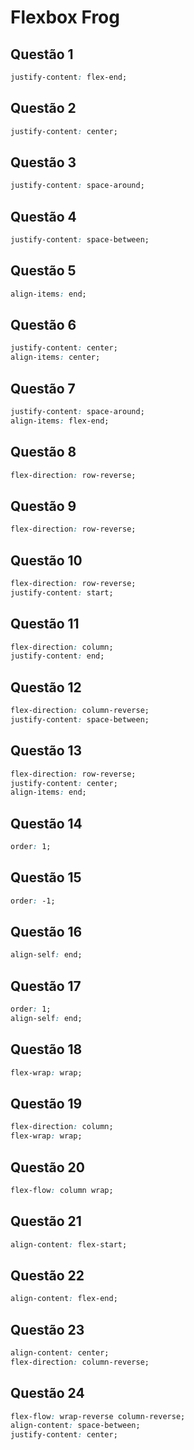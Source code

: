 # Flexbox Frog

## Questão 1

```css
justify-content: flex-end;
```

## Questão 2

```css
justify-content: center;
```

## Questão 3

```css
justify-content: space-around;
```

## Questão 4

```css
justify-content: space-between;
```

## Questão 5

```css
align-items: end;
```

## Questão 6

```css
justify-content: center;
align-items: center;
```

## Questão 7

```css
justify-content: space-around;
align-items: flex-end;
```

## Questão 8

```css
flex-direction: row-reverse;
```

## Questão 9

```css
flex-direction: row-reverse;
```

## Questão 10

```css
flex-direction: row-reverse;
justify-content: start;
```

## Questão 11

```css
flex-direction: column;
justify-content: end;
```

## Questão 12

```css
flex-direction: column-reverse;
justify-content: space-between;
```

## Questão 13

```css
flex-direction: row-reverse;
justify-content: center;
align-items: end;
```

## Questão 14

```css
order: 1;
```

## Questão 15

```css
order: -1;
```

## Questão 16

```css
align-self: end;
```

## Questão 17

```css
order: 1;
align-self: end;
```

## Questão 18

```css
flex-wrap: wrap;
```

## Questão 19

```css
flex-direction: column;
flex-wrap: wrap;
```

## Questão 20

```css
flex-flow: column wrap;
```

## Questão 21

```css
align-content: flex-start;
```

## Questão 22

```css
align-content: flex-end;
```

## Questão 23

```css
align-content: center;
flex-direction: column-reverse;
```

## Questão 24

```css
flex-flow: wrap-reverse column-reverse;
align-content: space-between;
justify-content: center;
```
